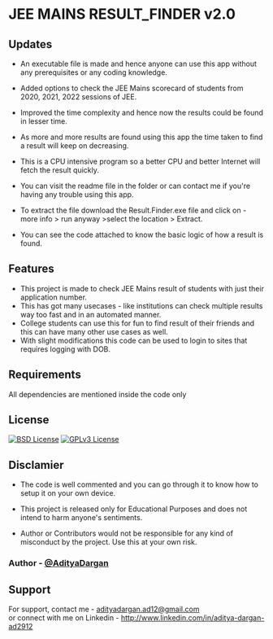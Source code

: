 
# JEE   MAINS   RESULT_FINDER v2.0

## Updates 

- An executable file is made and hence anyone can use this app without any prerequisites or any coding knowledge.

- Added options to check the JEE Mains scorecard of students from 2020, 2021, 2022 sessions of JEE.

- Improved the time complexity and hence now the results could be found in lesser time.

- As more and more results are found using this app the time taken to find a result will keep on decreasing.

- This is a CPU intensive program so a better CPU and better Internet will fetch the result quickly.

- You can visit the readme file in the folder or can contact me if you're having any trouble using this app.

- To extract the file download the Result.Finder.exe file and click on - more info > run anyway >select the location > Extract.

- You can see the code attached to know the basic logic of how a result is found.

## Features

- This project is made to check JEE Mains result of students with just their application number. 
- This has got many usecases - like institutions can check multiple results way too fast and in an automated manner.
- College students can use this for fun to find result of their friends and this can have many other use cases as well.
- With slight modifications this code can be used to login to sites that requires logging with DOB.

## Requirements
  All dependencies are mentioned inside the code only

## License
[![BSD License](https://img.shields.io/pypi/l/pypi)](https://opensource.org/licenses/BSD-3-Clause)
[![GPLv3 License](https://img.shields.io/badge/License-GPL%20v3-yellow.svg)](https://opensource.org/licenses/gpl-license)

## Disclamier

- The code is well commented and you can go through it to know how to setup it on your own device.

- This project is released only for Educational Purposes and does not intend to harm anyone's sentiments.

- Author or Contributors would not be responsible for any kind of misconduct by the project. Use this at your own risk.

### Author - [@AdityaDargan](https://github.com/AdityaDargan)

## Support 
For support, contact me - adityadargan.ad12@gmail.com  
or connect with me on Linkedin - http://www.linkedin.com/in/aditya-dargan-ad2912

